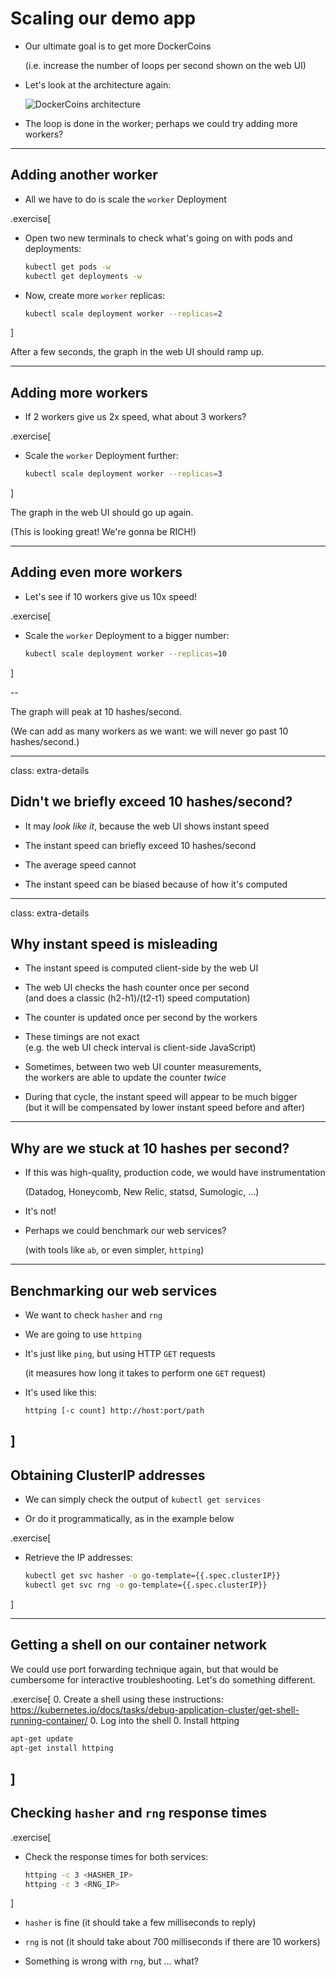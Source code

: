 # Scaling our demo app

- Our ultimate goal is to get more DockerCoins

  (i.e. increase the number of loops per second shown on the web UI)

- Let's look at the architecture again:

  ![DockerCoins architecture](images/dockercoins-diagram.svg)

- The loop is done in the worker;
  perhaps we could try adding more workers?

---

## Adding another worker

- All we have to do is scale the `worker` Deployment

.exercise[

- Open two new terminals to check what's going on with pods and deployments:
  ```bash
  kubectl get pods -w
  kubectl get deployments -w
  ```

<!--
```wait RESTARTS```
```keys ^C```
```wait AVAILABLE```
```keys ^C```
-->

- Now, create more `worker` replicas:
  ```bash
  kubectl scale deployment worker --replicas=2
  ```

]

After a few seconds, the graph in the web UI should ramp up.

---

## Adding more workers

- If 2 workers give us 2x speed, what about 3 workers?

.exercise[

- Scale the `worker` Deployment further:
  ```bash
  kubectl scale deployment worker --replicas=3
  ```

]

The graph in the web UI should go up again.

(This is looking great! We're gonna be RICH!)

---

## Adding even more workers

- Let's see if 10 workers give us 10x speed!

.exercise[

- Scale the `worker` Deployment to a bigger number:
  ```bash
  kubectl scale deployment worker --replicas=10
  ```

]

--

The graph will peak at 10 hashes/second.

(We can add as many workers as we want: we will never go past 10 hashes/second.)

---

class: extra-details

## Didn't we briefly exceed 10 hashes/second?

- It may *look like it*, because the web UI shows instant speed

- The instant speed can briefly exceed 10 hashes/second

- The average speed cannot

- The instant speed can be biased because of how it's computed

---

class: extra-details

## Why instant speed is misleading

- The instant speed is computed client-side by the web UI

- The web UI checks the hash counter once per second
  <br/>
  (and does a classic (h2-h1)/(t2-t1) speed computation)

- The counter is updated once per second by the workers

- These timings are not exact
  <br/>
  (e.g. the web UI check interval is client-side JavaScript)

- Sometimes, between two web UI counter measurements,
  <br/>
  the workers are able to update the counter *twice*

- During that cycle, the instant speed will appear to be much bigger
  <br/>
  (but it will be compensated by lower instant speed before and after)

---

## Why are we stuck at 10 hashes per second?

- If this was high-quality, production code, we would have instrumentation

  (Datadog, Honeycomb, New Relic, statsd, Sumologic, ...)

- It's not!

- Perhaps we could benchmark our web services?

  (with tools like `ab`, or even simpler, `httping`)

---

## Benchmarking our web services

- We want to check `hasher` and `rng`

- We are going to use `httping`

- It's just like `ping`, but using HTTP `GET` requests

  (it measures how long it takes to perform one `GET` request)

- It's used like this:
  ```
  httping [-c count] http://host:port/path
  ```

]
---

## Obtaining ClusterIP addresses

- We can simply check the output of `kubectl get services`

- Or do it programmatically, as in the example below

.exercise[

- Retrieve the IP addresses:
  ```bash
  kubectl get svc hasher -o go-template={{.spec.clusterIP}}
  kubectl get svc rng -o go-template={{.spec.clusterIP}}
  ```
]

---
## Getting a shell on our container network

We could use port forwarding technique again, but that would be cumbersome for 
interactive troubleshooting.  Let's do something different.

.exercise[
0. Create a shell using these instructions: 
   https://kubernetes.io/docs/tasks/debug-application-cluster/get-shell-running-container/
0. Log into the shell
0. Install httping

```bash
apt-get update
apt-get install httping
```
]
---

## Checking `hasher` and `rng` response times

.exercise[

- Check the response times for both services:
  ```bash
  httping -c 3 <HASHER_IP>
  httping -c 3 <RNG_IP>
  ```

]

- `hasher` is fine (it should take a few milliseconds to reply)

- `rng` is not (it should take about 700 milliseconds if there are 10 workers)

- Something is wrong with `rng`, but ... what?
